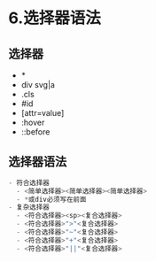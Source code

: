 # 6.选择器语法

## 选择器
- \*
- div svg|a
- .cls
- #id
- [attr=value]
- :hover
- ::before

## 选择器语法
```javascript
- 符合选择器
  - <简单选择器><简单选择器><简单选择器>
  - *或div必须写在前面
- 复杂选择器
  - <符合选择器><sp><复合选择器>
  - <符合选择器>">"<复合选择器>
  - <符合选择器>"~"<复合选择器>
  - <符合选择器>"+"<复合选择器>
  - <符合选择器>"||"<复合选择器>
```